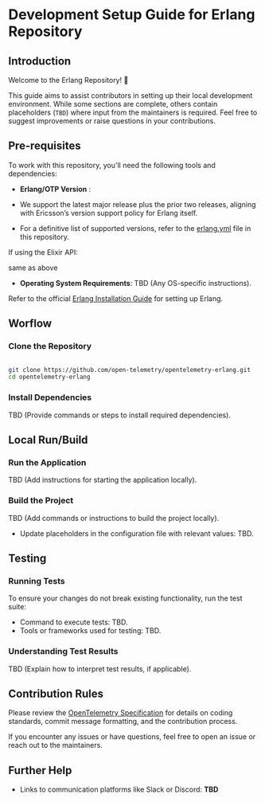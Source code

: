 # Development Setup Guide for Erlang Repository

## Introduction
Welcome to the Erlang Repository! 🎉

This guide aims to assist contributors in setting up their local development environment. While some sections are complete, others contain placeholders (`TBD`) where input from the maintainers is required. Feel free to suggest improvements or raise questions in your contributions.


## Pre-requisites

To work with this repository, you'll need the following tools and dependencies:

- **Erlang/OTP Version** :
  
- We support the latest major release plus the prior two releases, aligning with Ericsson’s version support policy for Erlang itself.  
- For a definitive list of supported versions, refer to the [erlang.yml](.github/workflows/erlang.yml) file in this repository.  

  
If using the Elixir API:  

same as above


- **Operating System Requirements**: TBD (Any OS-specific instructions).

Refer to the official [Erlang Installation Guide](https://www.erlang.org/downloads) for setting up Erlang.


## Worflow

### Clone the Repository
```bash

git clone https://github.com/open-telemetry/opentelemetry-erlang.git
cd opentelemetry-erlang
```

### Install Dependencies
TBD (Provide commands or steps to install required dependencies).

## Local Run/Build

### Run the Application
TBD (Add instructions for starting the application locally).

### Build the Project

TBD (Add commands or instructions to build the project locally).

- Update placeholders in the configuration file with relevant values: TBD.

## Testing

### Running Tests
To ensure your changes do not break existing functionality, run the test suite:
- Command to execute tests: TBD.
- Tools or frameworks used for testing: TBD.

### Understanding Test Results
TBD (Explain how to interpret test results, if applicable).


## Contribution Rules
Please review the [OpenTelemetry Specification](https://opentelemetry.io/docs/specs/otel/) for details on coding standards, commit message formatting, and the contribution process.

If you encounter any issues or have questions, feel free to open an issue or reach out to the maintainers.


## Further Help
- Links to communication platforms like Slack or Discord: **TBD**
